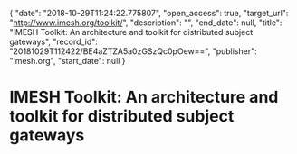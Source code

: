 {
  "date": "2018-10-29T11:24:22.775807", 
  "open_access": true, 
  "target_url": "http://www.imesh.org/toolkit/", 
  "description": "", 
  "end_date": null, 
  "title": "IMESH Toolkit: An architecture and toolkit for distributed subject gateways", 
  "record_id": "20181029T112422/BE4aZTZA5a0zGSzQc0pOew==", 
  "publisher": "imesh.org", 
  "start_date": null
}

# IMESH Toolkit: An architecture and toolkit for distributed subject gateways

